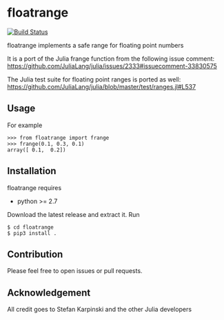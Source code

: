# floatrange

[![Build Status](https://travis-ci.com/DESY-P02-1/floatrange.svg?branch=master)](https://travis-ci.com/DESY-P02-1/floatrange)

floatrange implements a safe range for floating point numbers

It is a port of the Julia frange function from the following issue comment:
https://github.com/JuliaLang/julia/issues/2333#issuecomment-33830575

The Julia test suite for floating point ranges is ported as well:
https://github.com/JuliaLang/julia/blob/master/test/ranges.jl#L537


## Usage

For example

```
>>> from floatrange import frange
>>> frange(0.1, 0.3, 0.1)
array([ 0.1,  0.2])
```


## Installation

floatrange requires

* python >= 2.7

Download the latest release and extract it. Run

```
$ cd floatrange
$ pip3 install .
```


## Contribution

Please feel free to open issues or pull requests.


## Acknowledgement

All credit goes to Stefan Karpinski and the other Julia developers
